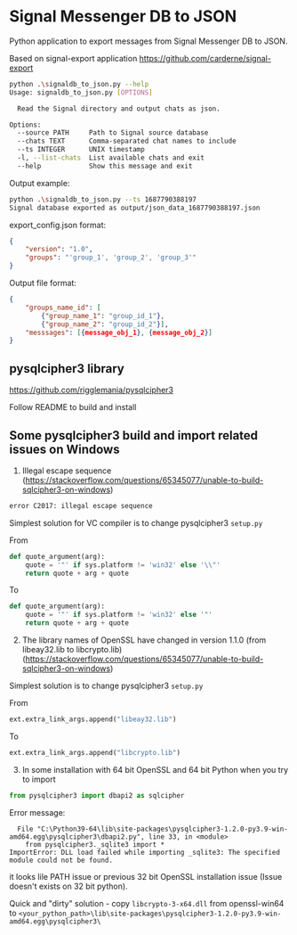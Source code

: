 # Signal Messenger DB to JSON

Python application to export messages from Signal Messenger DB to JSON. 

Based on signal-export application https://github.com/carderne/signal-export

```bash
python .\signaldb_to_json.py --help
Usage: signaldb_to_json.py [OPTIONS]

  Read the Signal directory and output chats as json.

Options:
  --source PATH     Path to Signal source database
  --chats TEXT      Comma-separated chat names to include
  --ts INTEGER      UNIX timestamp
  -l, --list-chats  List available chats and exit
  --help            Show this message and exit
```

Output example:

```bash
python .\signaldb_to_json.py --ts 1687790388197
Signal database exported as output/json_data_1687790388197.json
```

export_config.json format:

```json
{
    "version": "1.0",
    "groups": "'group_1', 'group_2', 'group_3'"
}
```

Output file format:

```json
{
    "groups_name_id": [
        {"group_name_1": "group_id_1"}, 
        {"group_name_2": "group_id_2"}],
    "messsages": [{message_obj_1}, {message_obj_2}]
}
```

## pysqlcipher3 library

https://github.com/rigglemania/pysqlcipher3

Follow README to build and install

## Some pysqlcipher3 build and import related issues on Windows

1. Illegal escape sequence (https://stackoverflow.com/questions/65345077/unable-to-build-sqlcipher3-on-windows)

```python
error C2017: illegal escape sequence
```

Simplest solution for VC compiler is to change pysqlcipher3 `setup.py`

From

```python
def quote_argument(arg):
    quote = '"' if sys.platform != 'win32' else '\\"'
    return quote + arg + quote
```
To

```python
def quote_argument(arg):
    quote = '"' if sys.platform != 'win32' else '"'
    return quote + arg + quote
```

2. The library names of OpenSSL have changed in version 1.1.0 (from libeay32.lib to libcrypto.lib) (https://stackoverflow.com/questions/65345077/unable-to-build-sqlcipher3-on-windows)

Simplest solution is to change pysqlcipher3 `setup.py`

From

```python
ext.extra_link_args.append("libeay32.lib")
```

To
```python
ext.extra_link_args.append("libcrypto.lib")
```

3. In some installation with 64 bit OpenSSL and 64 bit Python when you try to import


```python
from pysqlcipher3 import dbapi2 as sqlcipher
```
Error message:
```
  File "C:\Python39-64\lib\site-packages\pysqlcipher3-1.2.0-py3.9-win-amd64.egg\pysqlcipher3\dbapi2.py", line 33, in <module>
    from pysqlcipher3._sqlite3 import *
ImportError: DLL load failed while importing _sqlite3: The specified module could not be found.
```

it looks lile PATH issue or previous 32 bit OpenSSL installation issue (Issue doesn't exists on 32 bit python). 

Quick and "dirty" solution - copy `libcrypto-3-x64.dll` from openssl-win64 to `<your_python_path>\lib\site-packages\pysqlcipher3-1.2.0-py3.9-win-amd64.egg\pysqlcipher3\`

